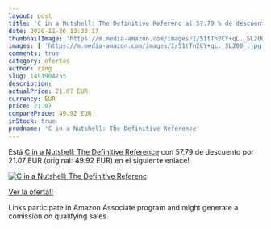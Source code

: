 ```yaml
---
layout: post
title: 'C in a Nutshell: The Definitive Referenc al 57.79 % de descuento'
date: 2020-11-26 13:33:17
thumbnailImage: 'https://m.media-amazon.com/images/I/51tTn2CY+qL._SL200_.jpg'
images: [ 'https://m.media-amazon.com/images/I/51tTn2CY+qL._SL200_.jpg' ]
comments: true
category: ofertas
author: ring
slug: 1491904755
description:
actualPrice: 21.07 EUR
currency: EUR
price: 21.07
comparePrice: 49.92 EUR
inStock: true
prodname: 'C in a Nutshell: The Definitive Reference'
---
```


Está [C in a Nutshell: The Definitive Reference](https://www.amazon.it/dp/1491904755/?tag=tolees00-21) con 57.79 de descuento por 21.07 EUR (original: 49.92 EUR) en el siguiente enlace!

[![C in a Nutshell: The Definitive Referenc](https://m.media-amazon.com/images/I/51tTn2CY+qL._SL200_.jpg)](https://www.amazon.it/dp/1491904755/?tag=tolees00-21)

[Ver la oferta!!](https://www.amazon.it/dp/1491904755/?tag=tolees00-21)

Links participate in Amazon Associate program and might generate a comission on qualifying sales


